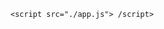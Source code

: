 <!DOCTYPE html>
<html eang="en">
    <head>
        <meta charset="UTF-8">
        <meta http-equiv="X-UA-"compatible" content="IE"=edge">
        <meta name="viewport" content="width=device-width,initial-scale=1.0">
        <title>Document</title>
        <link rel="stylesheet" href="./style.css">
    </head>
<body>





    <script src="./app.js"> /script>
</body>
</html>
